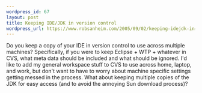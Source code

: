 ```yaml
--- 
wordpress_id: 67
layout: post
title: Keeping IDE/JDK in version control
wordpress_url: https://www.robsanheim.com/2005/09/02/keeping-idejdk-in-version-control/
---
```

Do you keep a copy of your IDE in version control to use across multiple machines?  Specifically, if you were to keep Eclipse + WTP + whatever in CVS, what meta data should be included and what should be ignored.  I'd like to add my general workspace stuff to CVS to use across home, laptop, and work, but don't want to have to worry about machine specific settings getting messed in the process.  What about keeping multiple copies of the JDK for easy access (and to avoid the annoying Sun download process)?
